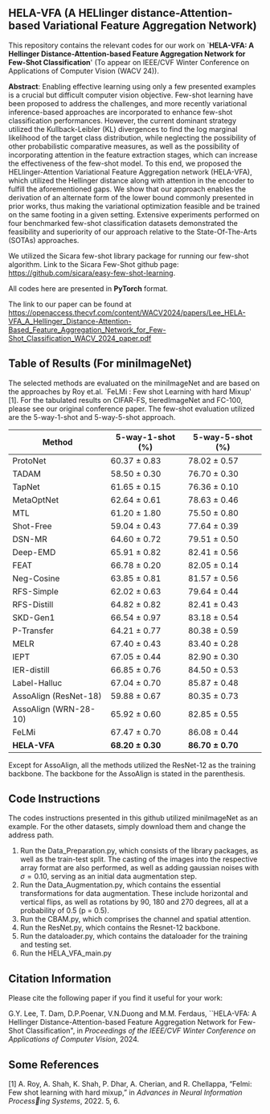 ## HELA-VFA (A HELlinger distance-Attention-based Variational Feature Aggregation Network) ##

This repository contains the relevant codes for our work on `**HELA-VFA: A Hellinger Distance-Attention-based Feature Aggregation
Network for Few-Shot Classification**' (To appear on IEEE/CVF Winter Conference on Applications of Computer Vision (WACV 24)).

**Abstract**: Enabling effective learning using only a few presented examples is a crucial but difficult computer vision objective. Few-shot learning have been proposed to address the
challenges, and more recently variational inference-based approaches are incorporated to enhance few-shot classification performances. However, the current dominant strategy utilized the Kullback-Leibler (KL) divergences to find the log marginal likelihood of the target class distribution, while neglecting the possibility of other probabilistic comparative measures, as well as the possibility of incorporating attention in the feature extraction stages, which can increase the effectiveness of the few-shot model. To this end, we proposed the HELlinger-Attention Variational Feature Aggregation network (HELA-VFA), which utilized the Hellinger distance along with attention in the encoder to fulfill the aforementioned gaps. We show that our approach enables the derivation of an alternate form of the lower bound commonly presented in prior works, thus making the variational optimization feasible and be trained on the same footing in a given setting. Extensive experiments performed on four benchmarked few-shot classification datasets demonstrated the feasibility and superiority of our approach relative to the State-Of-The-Arts (SOTAs) approaches.

We utilized the Sicara few-shot library package for running our few-shot algorithm. Link to the Sicara Few-Shot github page: https://github.com/sicara/easy-few-shot-learning.

All codes here are presented in **PyTorch** format.

The link to our paper can be found at https://openaccess.thecvf.com/content/WACV2024/papers/Lee_HELA-VFA_A_Hellinger_Distance-Attention-Based_Feature_Aggregation_Network_for_Few-Shot_Classification_WACV_2024_paper.pdf 

## Table of Results (For miniImageNet) ##

The selected methods are evaluated on the miniImageNet and are based on the approaches by Roy et.al. `FeLMi : Few shot Learning with hard Mixup' [1]. For the tabulated results on CIFAR-FS, tieredImageNet and FC-100, please see our original conference paper. The few-shot evaluation utilized are the 5-way-1-shot and 5-way-5-shot approach. 

| Method | 5-way-1-shot (%) | 5-way-5-shot (%) |
| ------ | ------| ------| 
|ProtoNet| 60.37 $\pm$ 0.83| 78.02 $\pm$ 0.57 |
|TADAM| 58.50 $\pm$ 0.30| 76.70 $\pm$ 0.30 |
|TapNet| 61.65 $\pm$ 0.15| 76.36 $\pm$ 0.10 |
|MetaOptNet| 62.64 $\pm$ 0.61| 78.63 $\pm$ 0.46 |
|MTL| 61.20 $\pm$ 1.80 | 75.50 $\pm$ 0.80 |
|Shot-Free| 59.04 $\pm$ 0.43 | 77.64 $\pm$ 0.39 |
|DSN-MR| 64.60 $\pm$ 0.72 | 79.51 $\pm$ 0.50 |
|Deep-EMD| 65.91 $\pm$ 0.82 | 82.41 $\pm$ 0.56 |
|FEAT| 66.78 $\pm$ 0.20 | 82.05 $\pm$ 0.14 |
|Neg-Cosine| 63.85 $\pm$ 0.81 | 81.57 $\pm$ 0.56 |
|RFS-Simple| 62.02 $\pm$ 0.63 | 79.64 $\pm$ 0.44 |
|RFS-Distill| 64.82 $\pm$ 0.82 | 82.41 $\pm$ 0.43 |
|SKD-Gen1| 66.54 $\pm$ 0.97 | 83.18 $\pm$ 0.54 |
|P-Transfer| 64.21 $\pm$ 0.77 | 80.38 $\pm$ 0.59 |
|MELR| 67.40 $\pm$ 0.43 | 83.40 $\pm$ 0.28 |
|IEPT| 67.05 $\pm$ 0.44 | 82.90 $\pm$ 0.30 |
|IER-distill| 66.85 $\pm$ 0.76 | 84.50 $\pm$ 0.53 |
|Label-Halluc| 67.04 $\pm$ 0.70 | 85.87 $\pm$ 0.48 |
|AssoAlign (ResNet-18)| 59.88 $\pm$ 0.67 | 80.35 $\pm$ 0.73 |
|AssoAlign (WRN-28-10)| 65.92 $\pm$ 0.60 | 82.85 $\pm$ 0.55 |
|FeLMi| 67.47 $\pm$ 0.70 | 86.08 $\pm$ 0.44 |
|**HELA-VFA**| **68.20 $\pm$ 0.30** | **86.70 $\pm$ 0.70** |

Except for AssoAlign, all the methods utilized the ResNet-12 as the training backbone. The backbone for the AssoAlign is stated in the parenthesis.

## Code Instructions ##
The codes instructions presented in this github utilized miniImageNet as an example. For the other datasets, simply download them and change the address path.

1) Run the Data_Preparation.py, which consists of the library packages, as well as the train-test split. The casting of the images into the respective array format are also performed, as well as adding gaussian noises with $\sigma = 0.10$, serving as an initial data augmentation step.
2) Run the Data_Augmentation.py, which contains the essential transformations for data augmentation. These include horizontal and vertical flips, as well as rotations by 90, 180 and 270 degrees, all at a probability of 0.5 (p = 0.5).
3) Run the CBAM.py, which comprises the channel and spatial attention.
4) Run the ResNet.py, which contains the Resnet-12 backbone.
5) Run the dataloader.py, which contains the dataloader for the training and testing set.
6) Run the HELA_VFA_main.py

## Citation Information ##

Please cite the following paper if you find it useful for your work: 

G.Y. Lee, T. Dam, D.P.Poenar, V.N.Duong and M.M. Ferdaus, ``HELA-VFA: A Hellinger Distance-Attention-based Feature Aggregation Network for Few-Shot Classification", in *Proceedings of the IEEE/CVF Winter Conference on Applications of Computer Vision*, 2024.

## Some References ##

[1] A. Roy, A. Shah, K. Shah, P. Dhar, A. Cherian, and R. Chellappa, “Felmi: Few shot learning with hard
mixup,” in *Advances in Neural Information Processing Systems*, 2022. 5, 6.
